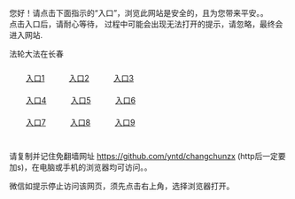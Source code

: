 您好！请点击下面指示的“入口”，浏览此网站是安全的，且为您带来平安。。 <br/>
点击入口后，请耐心等待， 过程中可能会出现无法打开的提示，请忽略，最终会进入网站. </br>

法轮大法在长春<br/>
<div style="padding:10px"><a style="margin:20px" target="_blank" href="https://d3vcn02v96iih8.cloudfront.net/2Qpsp?iuffdh" id="ccLink1" rel="nofollow">入口1</a> <a target="_blank" style="margin:20px" href="https://d38cv5q4lsx0lq.cloudfront.net/2Qpsp?aclsj" id="ccLink2" rel="nofollow">入口2</a> <a style="margin:20px" target="_blank" href="https://d2fvs5gci7p51h.cloudfront.net/2Qpsp?nsmqvo" id="ccLink3" rel="nofollow">入口3</a></div>

<div style="padding:10px" ><a style="margin:20px" target="_blank" href="https://d3vcn02v96iih8.cloudfront.net/2Qpsp?iuffdh" id="ccLink4" rel="nofollow">入口4</a> <a style="margin:20px" href="https://d38cv5q4lsx0lq.cloudfront.net/2Qpsp?aclsj" target="_blank" id="ccLink5" rel="nofollow">入口5</a> <a style="margin:20px" href="https://d2fvs5gci7p51h.cloudfront.net/2Qpsp?nsmqvo" target="_blank" id="ccLink6" rel="nofollow">入口6</a></div>

<div style="padding:10px"><a style="margin:20px" target="_blank" href="https://d3vcn02v96iih8.cloudfront.net/2Qpsp?iuffdh" id="ccLink7" rel="nofollow">入口7</a> <a style="margin:20px" href="https://d38cv5q4lsx0lq.cloudfront.net/2Qpsp?aclsj" target="_blank" id="ccLink8" rel="nofollow">入口8</a> <a style="margin:20px" target="_blank" href="https://d2fvs5gci7p51h.cloudfront.net/2Qpsp?nsmqvo" id="ccLink9" rel="nofollow">入口9</a></div>

<br/>



请复制并记住免翻墙网址 https://github.com/yntd/changchunzx (http后一定要加s)，在电脑或手机的浏览器均可访问。。<br/>

微信如提示停止访问该网页，须先点击右上角，选择浏览器打开。
